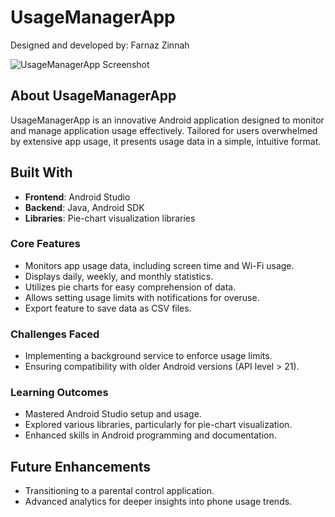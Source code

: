# UsageManagerApp

Designed and developed by: Farnaz Zinnah

![UsageManagerApp Screenshot](#link-to-screenshot)

## About UsageManagerApp

UsageManagerApp is an innovative Android application designed to monitor and manage application usage effectively. Tailored for users overwhelmed by extensive app usage, it presents usage data in a simple, intuitive format.

## Built With

- **Frontend**: Android Studio
- **Backend**: Java, Android SDK
- **Libraries**: Pie-chart visualization libraries

### Core Features

- Monitors app usage data, including screen time and Wi-Fi usage.
- Displays daily, weekly, and monthly statistics.
- Utilizes pie charts for easy comprehension of data.
- Allows setting usage limits with notifications for overuse.
- Export feature to save data as CSV files.

### Challenges Faced

- Implementing a background service to enforce usage limits.
- Ensuring compatibility with older Android versions (API level > 21).

### Learning Outcomes

- Mastered Android Studio setup and usage.
- Explored various libraries, particularly for pie-chart visualization.
- Enhanced skills in Android programming and documentation.

## Future Enhancements

- Transitioning to a parental control application.
- Advanced analytics for deeper insights into phone usage trends.
